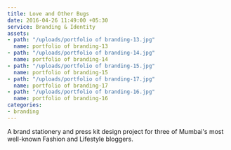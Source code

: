 ```yaml
---
title: Love and Other Bugs
date: 2016-04-26 11:49:00 +05:30
service: Branding & Identity
assets:
- path: "/uploads/portfolio of branding-13.jpg"
  name: portfolio of branding-13
- path: "/uploads/portfolio of branding-14.jpg"
  name: portfolio of branding-14
- path: "/uploads/portfolio of branding-15.jpg"
  name: portfolio of branding-15
- path: "/uploads/portfolio of branding-17.jpg"
  name: portfolio of branding-17
- path: "/uploads/portfolio of branding-16.jpg"
  name: portfolio of branding-16
categories:
- branding
---
```


A brand stationery and press kit design project for three of Mumbai's most well-known Fashion and Lifestyle bloggers.
